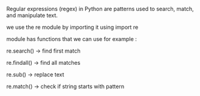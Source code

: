 Regular expressions (regex) in Python are patterns used to search, match, and manipulate text.

we use the re module by importing it using 
import re

module has functions that we can use for example :

re.search() → find first match

re.findall() → find all matches

re.sub() → replace text

re.match() → check if string starts with pattern

